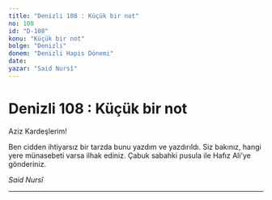 ```yaml
---
title: "Denizli 108 : Küçük bir not"
no: 108
id: "D-108"
konu: "Küçük bir not"
bolge: "Denizli"
donem: "Denizli Hapis Dönemi"
date: 
yazar: "Said Nursî"
---
```


# Denizli 108 : Küçük bir not

Aziz Kardeşlerim!

Ben cidden ihtiyarsız bir tarzda bunu yazdım ve yazdırıldı. Siz bakınız, hangi yere münasebeti varsa ilhak ediniz. Çabuk sabahki pusula ile Hafız Ali’ye gönderiniz.

*Said Nursî*

***

